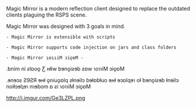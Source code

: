 Magic Mirror is a modern reflection client designed to replace the outdated clients plaguing the RSPS scene.

Magic Mirror was designed with 3 goals in mind.

    - Magic Mirror is extensible with scripts

    - Magic Mirror supports code injection on jars and class folders

    - Magic Mirror ɿoɿɿiM ɔiǫɒM -    

.bnim ni ƨlɒoǫ Ƹ ʜƚiw bɘnǫiƨɘb ƨɒw ɿoɿɿiM ɔiǫɒM

.ɘnɘɔƨ Ƨ9ƧЯ ɘʜƚ ǫniuǫɒlq ƨƚnɘilɔ bɘƚɒbƚuo ɘʜƚ ɘɔɒlqɘɿ oƚ bɘnǫiƨɘb ƚnɘilɔ noiƚɔɘlʇɘɿ nɿɘbom ɒ ƨi ɿoɿɿiM ɔiǫɒM

http://i.imgur.com/Ge3LZPL.png